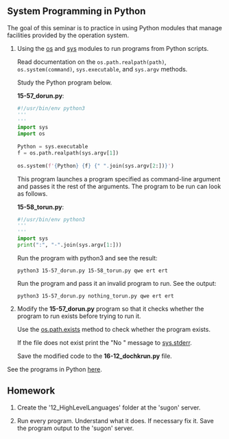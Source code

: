 System Programming in Python
---

The goal of this seminar is to practice in using Python modules that manage
facilities provided by the operation system. 

1. Using the [os](https://docs.python.org/3/library/os.html) and
   [sys](https://docs.python.org/3/library/sys.html) modules to run programs from Python scripts.

   Read documentation on the `os.path.realpath(path)`, `os.system(command)`,
   `sys.executable`, and `sys.argv` methods.

   Study the Python program below.

   __15-57_dorun.py__:

   ```python
   #!/usr/bin/env python3
   '''
   ''' 
   import sys
   import os
    
   Python = sys.executable
   f = os.path.realpath(sys.argv[1])
    
   os.system(f'{Python} {f} {" ".join(sys.argv[2:])}')
   ```

   This program launches a program specified as command-line argument and passes it the
   rest of the arguments. The program to be run can look as follows.

   __15-58_torun.py__:
   
    ```python
    #!/usr/bin/env python3
    '''
    '''
    import sys
    print(":", "-".join(sys.argv[1:]))
    ```

    Run the program with python3 and see the result:

       python3 15-57_dorun.py 15-58_torun.py qwe ert ert

    Run the program and pass it an invalid program to run. See the output:
    
       python3 15-57_dorun.py nothing_torun.py qwe ert ert

2.  Modify the __15-57_dorun.py__ program so that it checks whether the program to run exists
    before trying to run it.
    
    Use the [os.path.exists](https://docs.python.org/3/library/os.path.html#os.path.exists)
    method to check whether the program exists.
    
    If the file does not exist print the "No <filename>" message to
    [sys.stderr](https://docs.python.org/3/library/sys.html?sys.stderr).
    
    Save the modified code to the __16-12_dochkrun.py__ file.
 

See the programs in Python [here](.).

## Homework

1. Create the '12_HighLevelLanguages' folder at the 'sugon' server.

2. Run every program. Understand what it does. If necessary fix it.
   Save the program output to the 'sugon' server.

